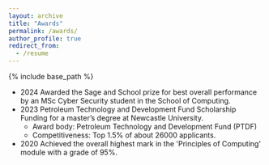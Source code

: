 ```yaml
---
layout: archive
title: "Awards"
permalink: /awards/
author_profile: true
redirect_from:
  - /resume
---
```

{% include base_path %}

* 2024 Awarded the Sage and School prize for best overall performance by an MSc Cyber Security student in the School  of Computing.
* 2023 Petroleum Technology and Development Fund Scholarship Funding for a master’s degree at Newcastle University.
    * Award body: Petroleum Technology and Development Fund (PTDF)
    * Competitiveness: Top 1.5% of about 26000 applicants.
* 2020 Achieved the overall highest mark in the 'Principles of Computing' module with a grade of 95%.
